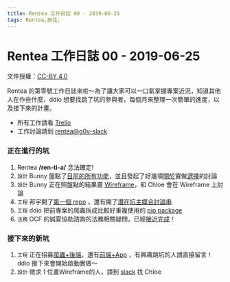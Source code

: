 ```yaml
---
title: Rentea 工作日誌 00 - 2019-06-25
tags: Rentea,居住,
---
```

# Rentea 工作日誌 00 - 2019-06-25

文件授權：[CC-BY 4.0](https://creativecommons.org/licenses/by/4.0/deed.zh_TW)

Rentea 的第零號工作日誌來啦～為了讓大家可以一口氣掌握專案近況，知道其他人在作些什麼，ddio 想要找跳了坑的參與者，每個月來整理一次簡單的進度，以及接下來的計畫。

- 所有工作請看 [Trello](https://trello.com/b/XYe0A9oO/rentea)
- 工作討論請到 [rentea@g0v-slack](https://g0v-tw.slack.com/messages/CJTBP7YRK/)

### 正在進行的坑

1. Rentea **/ren-ti-a/** 念法確定!
3. `設計` Bunny 盤點了[目前的所有功能](https://trello.com/c/Srugqicx/5-version-1-%E5%8A%9F%E8%83%BD%E7%9B%A4%E9%BB%9E)，並且發起了好幾項[關於](https://g0v-tw.slack.com/messages/CJTBP7YRK/convo/CJTBP7YRK-1559410438.029800/)實做[選擇](https://g0v-tw.slack.com/messages/CJTBP7YRK/convo/CJTBP7YRK-1559615378.051700/)的討論
4. `設計` Bunny 正在照盤點的結果畫 [Wireframe](https://www.figma.com/file/Z0Wsc63DYpXLouSC7vvpw5aR/Rentea?node-id=0%3A1)，和 Chloe 會在 Wireframe 上討論
5. `工程` 邦宇開了[第一個 repo](https://github.com/rentea-tw/rentea-tw) ，還有開了[潛在坑主媒合討論串](https://g0v-tw.slack.com/messages/CJTBP7YRK/convo/CJTBP7YRK-1559303200.004900/)
6. `工程` ddio 把前專案的爬蟲拆成比較好重複使用的 [pip package](https://pypi.org/project/scrapy-tw-rental-house/)
7. `法務` OCF 的誠夏協助諮詢的法務相關疑問，已經[接近完成](https://g0v.hackmd.io/jPagW8Y1R5aDUE-2VsRwCg?view)！

### 接下來的新坑

1. `工程` 正在招募[爬蟲+後端](https://trello.com/c/w5TH9j8X/9-%E5%A0%B1%E5%90%8D%E8%A1%A8-%E5%BE%8C%E7%AB%AF-%E7%88%AC%E8%9F%B2)，還有[前端+App](https://trello.com/c/HxuEtXRD/10-%E5%A0%B1%E5%90%8D%E8%A1%A8-%E5%89%8D%E7%AB%AF-andriod-ios) ，有興趣跳坑的人請直接留言！ ddio 接下來會開始啟動實做～
2. `設計` 徵求 1 位畫Wireframe的人，請到 [slack](https://g0v-tw.slack.com/messages/CJTBP7YRK/) 找 Chloe

